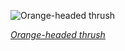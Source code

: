 
![Orange-headed thrush](https://upload.wikimedia.org/wikipedia/commons/thumb/1/13/Zoothera_citrina_-_Khao_Yai.jpg/525px-Zoothera_citrina_-_Khao_Yai.jpg)

*[Orange-headed thrush](https://wikipedia.org/wiki/File:Zoothera_citrina_-_Khao_Yai.jpg)*
